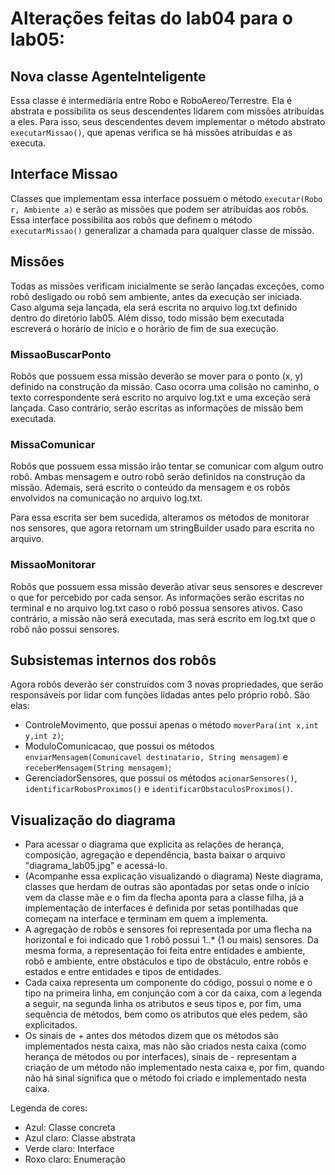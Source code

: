 # Alterações feitas do lab04 para o lab05:

## Nova classe AgenteInteligente
Essa classe é intermediária entre Robo e RoboAereo/Terrestre. Ela é abstrata e possibilita os seus descendentes lidarem com missões atribuídas a eles. Para isso, seus descendentes devem implementar o método abstrato `executarMissao()`, que apenas verifica se há missões atribuídas e as executa.

## Interface Missao
Classes que implementam essa interface possuem o método `executar(Robo r, Ambiente a)` e serão as missões que podem ser atribuídas aos robôs. Essa interface possibilita aos robôs que definem o método `executarMissao()` generalizar a chamada para qualquer classe de missão.

## Missões 
Todas as missões verificam inicialmente se serão lançadas exceções, como robô desligado ou robô sem ambiente, antes da execução ser iniciada. Caso alguma seja lançada, ela será escrita no arquivo log.txt definido dentro do diretório lab05.
Além disso, todo missão bem executada escreverá o horário de início e o horário de fim de sua execução.

### MissaoBuscarPonto
Robôs que possuem essa missão deverão se mover para o ponto (x, y) definido na construção da missão. Caso ocorra uma colisão no caminho, o texto correspondente será escrito no arquivo log.txt e uma exceção será lançada. Caso contrário, serão escritas as informações de missão bem executada.

### MissaComunicar
Robôs que possuem essa missão irão tentar se comunicar com algum outro robô. Ambas mensagem e outro robô serão definidos na construção da missão. Ademais, será escrito o conteúdo da mensagem e os robôs envolvidos na comunicação no arquivo log.txt. 

Para essa escrita ser bem sucedida, alteramos os métodos de monitorar nos sensores, que agora retornam um stringBuilder usado para escrita no arquivo.


### MissaoMonitorar
Robôs que possuem essa missão deverão ativar seus sensores e descrever o que for percebido por cada sensor. As informações serão escritas no terminal e no arquivo log.txt caso o robô possua sensores ativos. Caso contrário, a missão não será executada, mas será escrito em log.txt que o robô não possui sensores.

## Subsistemas internos dos robôs
Agora robôs deverão ser construídos com 3 novas propriedades, que serão responsáveis por lidar com funções lidadas antes pelo próprio robô. São elas:
- ControleMovimento, que possui apenas o método `moverPara(int x,int y,int z)`;
- ModuloComunicacao, que possui os métodos `enviarMensagem(Comunicavel destinatario, String mensagem)` e `receberMensagem(String mensagem)`;
- GerenciadorSensores, que possui os métodos `acionarSensores()`, `identificarRobosProximos()` e `identificarObstaculosProximos()`.

## Visualização do diagrama
- Para acessar o diagrama que explicita as relações de herança, composição, agregação e dependência, basta baixar o arquivo "diagrama_lab05.jpg" e acessá-lo.
- (Acompanhe essa explicação visualizando o diagrama) Neste diagrama, classes que herdam de outras são apontadas por setas onde o início vem da classe mãe e o fim da flecha aponta para a classe filha, já a implementação de interfaces é definida por setas pontilhadas que começam na interface e terminam em quem a implementa.
- A agregação de robôs e sensores foi representada por uma flecha na horizontal e foi indicado que 1 robô possui 1..* (1 ou mais) sensores. Da mesma forma, a representação foi feita entre entidades e ambiente, robô e ambiente, entre obstáculos e tipo de obstáculo, entre robôs e estados e entre entidades e tipos de entidades.
- Cada caixa representa um componente do código, possui o nome e o tipo na primeira linha, em conjunção com a cor da caixa, com a legenda a seguir, na segunda linha os atributos e seus tipos e, por fim, uma sequência de métodos, bem como os atributos que eles pedem, são explicitados.
- Os sinais de + antes dos métodos dizem que os métodos são implementados nesta caixa, mas não são criados nesta caixa (como herança de métodos ou por interfaces), sinais de - representam a criação de um método não implementado nesta caixa e, por fim, quando não há sinal significa que o método foi criado e implementado nesta caixa.

Legenda de cores:
- Azul: Classe concreta
- Azul claro: Classe abstrata
- Verde claro: Interface
- Roxo claro: Enumeração




